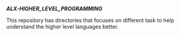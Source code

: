 ***ALX-HIGHER_LEVEL_PROGRAMMING***

This repository has directories that focuses on different task to help understand the higher level languages better.
